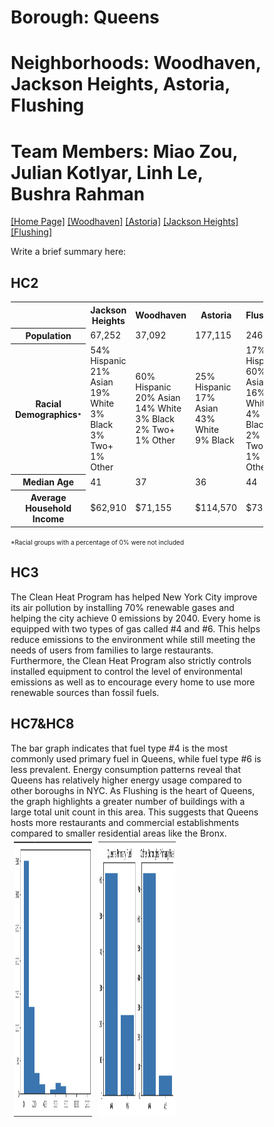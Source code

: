 # Borough: Queens
# Neighborhoods: Woodhaven, Jackson Heights, Astoria, Flushing
# Team Members: Miao Zou, Julian Kotlyar, Linh Le, Bushra Rahman
<a href='https://bushrarahman.github.io/Queens_HC11/'> [Home Page]</a> <a href='https://bushrarahman.github.io/Queens_HC11/Woodhaven.html'> [Woodhaven]</a> <a href='https://bushrarahman.github.io/Queens_HC11/astoria.html'> [Astoria]</a> <a href='https://bushrarahman.github.io/Queens_HC11/Jackson_Heights.html'> [Jackson Heights]</a> <a href='https://bushrarahman.github.io/Queens_HC11/flushing.html'> [Flushing]</a> <br>
<style>
* {
  box-sizing: border-box;
}

.column {
  float: left;
  width: 33.33%;
  padding: 5px;
}

/* Clearfix (clear floats) */
.row::after {
  content: "";
  clear: both;
  display: table;
}
</style>
<p> Write a brief summary here:</p>
<H2>HC2</H2>
<table width="100%">
  <tr>
    <th width="20%"></th>
    <th width="16%">Jackson Heights</th>
    <th width="16%">Woodhaven</th>
    <th width="16%">Astoria</th>
    <th width="16%">Flushing</th>
    <th width="16%">Queens</th>
  </tr>
  <tr>
    <th>Population</th>
    <td>67,252</td>
    <td>37,092</td>
    <td>177,115</td>
    <td>246,851</td>
    <td>2,393,104</td>
  </tr>
  <tr>
    <th>Racial Demographics<span style="font-size:10px;">*</span></th>
    <td>54% Hispanic<br>21% Asian<br>19% White<br>3% Black<br>3% Two+<br>1% Other</td>
    <td>60% Hispanic<br>20% Asian<br>14% White<br>3% Black<br>2% Two+<br>1% Other</td>
    <td>25% Hispanic<br>17% Asian<br>43% White<br>9% Black</td>
    <td>17% Hispanic<br>60% Asian<br>16% White<br>4% Black<br>2% Two+<br>1% Other</td>
    <td>28% Hispanic<br>26% Asian<br>25% White<br>17% Black<br>3% Two+<br>2% Other</td>
  </tr>
  <tr>
    <th>Median Age</th>
    <td>41</td>
    <td>37</td>
    <td>36</td>
    <td>44</td>
    <td>40</td>
  </tr>
  <tr>
    <th>Average Household Income</th>
    <td>$62,910</td>
    <td>$71,155</td>
    <td>$114,570</td>
    <td>$73,200</td>
    <td>$75,886</td>
  </tr>
</table>
<span style="font-size:10px;">*Racial groups with a percentage of 0% were not included</span>
<H2>HC3</H2>
The Clean Heat Program has helped New York City improve its air pollution by installing 70% renewable gases and helping the city achieve 0 emissions by 2040. Every home is equipped with two types of gas called #4 and #6. This helps reduce emissions to the environment while still meeting the needs of users from families to large restaurants. Furthermore, the Clean Heat Program also strictly controls installed equipment to control the level of environmental emissions as well as to encourage every home to use more renewable sources than fossil fuels.
<H2>HC7&HC8</H2>
The bar graph indicates that fuel type #4 is the most commonly used primary fuel in Queens, while fuel type #6 is less prevalent. Energy consumption patterns reveal that Queens has relatively higher energy usage compared to other boroughs in NYC. As Flushing is the heart of Queens, the graph highlights a greater number of buildings with a large total unit count in this area. This suggests that Queens hosts more restaurants and commercial establishments compared to smaller residential areas like the Bronx.
<div class="row">
  <div class="column">
    <img src="Total Units(Queens).png" width="650" height="440"> 
  </div>
  <div class="column">
    <img src="Primary Fuel(Queens).png" width = "650" height = "440">
  </div>

